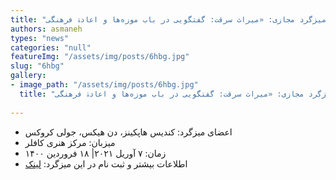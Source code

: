```yaml
--- 
title: "برگزاری میزگرد مجازی: «میراث سرقت: گفتگویی در باب موزه‌ها و اعادۀ فرهنگی»" 
authors: asmaneh 
types: "news" 
categories: "null" 
featureImg: "/assets/img/posts/6hbg.jpg" 
slug: "6hbg" 
gallery: 
- image_path: "/assets/img/posts/6hbg.jpg" 
  title: "برگزاری میزگرد مجازی: «میراث سرقت: گفتگویی در باب موزه‌ها و اعادۀ فرهنگی»" 
 
--- 
```

-  اعضای میزگرد: کندیس هاپکینز، دن هیکس، جولی کروکس
- میزبان: مرکز هنری کافلر
- زمان: ۷ آوریل ۲۰۲۱| ۱۸ فروردین ۱۴۰۰
- اطلاعات بیشتر و ثبت نام در این میزگرد:
[لینک](https://kofflerarts.org/Events/Gallery-Conversations/Heritage-of-Theft-On-Museums-and-Cultural-Restitut)
